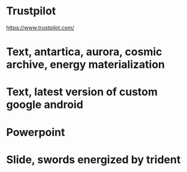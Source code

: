 # Trustpilot
https://www.trustpilot.com/

# Text, antartica, aurora, cosmic archive, energy materialization

# Text, latest version of custom google android

# Powerpoint
# Slide, swords energized by trident



